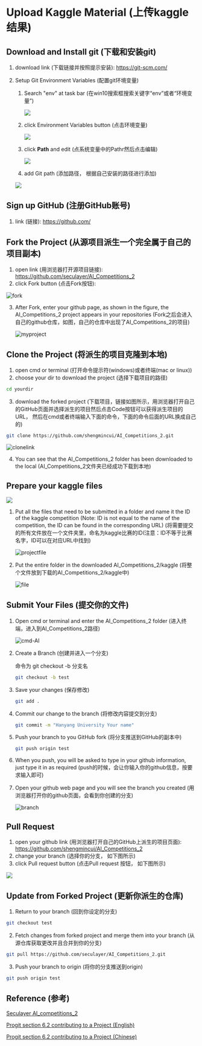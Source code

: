 # Upload Kaggle Material (上传kaggle结果)



## Download and Install git (下载和安装git)

1. download link (下载链接并按照提示安装): https://git-scm.com/

2. Setup Git Environment Variables (配置git环境变量)

   1. Search "env" at task bar (在win10搜索框搜索关键字“env”或者“环境变量”)

      ![](./img/env.jpg)

   2. click Environment Variables button (点击环境变量)

      ![](./img/env2.jpg)

   3. click **Path** and edit (点系统变量中的Pathr然后点击编辑)

      ![](./img/env3.jpg)

   4. add Git path (添加路径， 根据自己安装的路径进行添加)

   ![](./img/systemenviroment.png)



## Sign up GitHub (注册GitHub账号)

1. link (链接): https://github.com/



## Fork the Project (从源项目派生一个完全属于自己的项目副本)

1. open link (用浏览器打开源项目链接): https://github.com/seculayer/AI_Competitions_2
2. click Fork button (点击Fork按钮):

![fork](./img/fork.jpg)

3. After Fork, enter your github page, as shown in the figure, the AI_Competitions_2 project appears in your repositories (Fork之后会进入自己的github仓库，如图，自己的仓库中出现了AI_Competitions_2的项目)

   ![myproject](./img/myproject.png)



## Clone the Project (将派生的项目克隆到本地)

1. open cmd or terminal (打开命令提示符(windows)或者终端(mac or linux))
2. choose your dir to download the project (选择下载项目的路径)

```bash
cd yourdir
```

3. download the forked project (下载项目，链接如图所示，用浏览器打开自己的GitHub页面并选择派生的项目然后点击Code按钮可以获得派生项目的URL， 然后在cmd或者终端输入下面的命令，下面的命令后面的URL换成自己的)

```bash
git clone https://github.com/shengmincui/AI_Competitions_2.git
```

![clonelink](./img/clonelink.jpg)

4. You can see that the AI_Competitions_2 folder has been downloaded to the local (AI_Competitions_2文件夹已经成功下载到本地)

## Prepare your kaggle files

![](./img/kagglefile.jpg)

1. Put all the files that need to be submitted in a folder and name it the ID of the kaggle competition (Note: ID is not equal to the name of the competition, the ID can be found in the corresponding URL) (将需要提交的所有文件放在一个文件夹里，命名为kaggle比赛的ID(注意：ID不等于比赛名字，ID可以在对应URL中找到)

   ![projectfile](./img/projectfile.png)

2. Put the entire folder in the downloaded AI_Competitions_2/kaggle (将整个文件放到下载的AI_Competitions_2/kaggle中)

   ![file](./img/file.png)



## Submit Your Files (提交你的文件)

 1. Open cmd or terminal and enter the AI_Competitions_2 folder (进入终端，进入到AI_Competitions_2路径)

    ![cmd-AI](./img/cmd-AI.png)

 2. Create a Branch (创建并进入一个分支)

    命令为 git checkout -b 分支名

    ```bash
    git checkout -b test
    ```

 3. Save your changes (保存修改)

    ```bash
    git add .
    ```

4. Commit our change to the branch (将修改内容提交到分支)

   ```bash
   git commit -m "Hanyang University Your name"
   ```

5. Push your branch to you GitHub fork (将分支推送到GitHub的副本中)

   ```bash
   git push origin test
   ```

6. When you push, you will be asked to type in your github information, just type it in as required (push的时候，会让你输入你的github信息，按要求输入即可)

7. Open your github web page and you will see the branch you created (用浏览器打开你的github页面，会看到你创建的分支)

   ![branch](./img/branch.png)

## Pull Request

1. open your github link (用浏览器打开自己的GitHub上派生的项目页面): https://github.com/shengmincui/AI_Competitions_2
2. change your branch (选择你的分支， 如下图所示)
3. click Pull request button (点击Pull request 按钮， 如下图所示)

![](./img/pullrequest1.jpg)



## Update from Forked Project (更新你派生的仓库)

1. Return to your branch (回到你设定的分支)

```bash
git checkout test
```

2. Fetch changes from forked project and merge them into your branch (从源仓库获取更改并且合并到你的分支)

```bash
git pull https://github.com/seculayer/AI_Competitions_2.git
```

3. Push your branch to origin (将你的分支推送到origin)

```bash
git push origin test
```



## Reference (参考)

[Seculayer AI_competitions_2](https://github.com/seculayer/AI_Competitions_2)

[Progit section 6.2 contributing to a Project (English)](https://git-scm.com/book/en/v2/GitHub-Contributing-to-a-Project)

[Progit section 6.2 contributing to a Project (Chinese)](https://git-scm.com/book/zh/v2/GitHub-%E5%AF%B9%E9%A1%B9%E7%9B%AE%E5%81%9A%E5%87%BA%E8%B4%A1%E7%8C%AE)